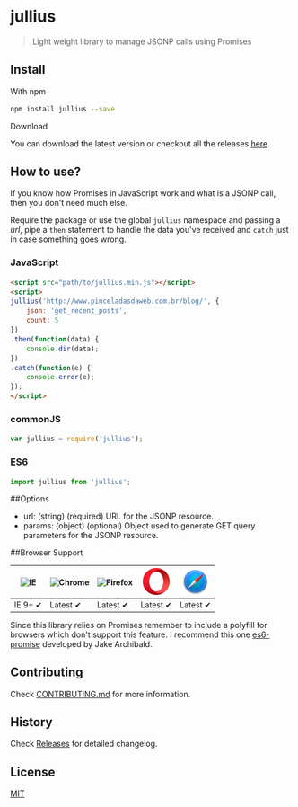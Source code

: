# jullius
> Light weight library to manage JSONP calls using Promises

## Install

With npm

```sh
npm install jullius --save
```

Download

You can download the latest version or checkout all the releases [here](https://github.com/pinceladasdaweb/jullius/releases).

## How to use?

If you know how Promises in JavaScript work and what is a JSONP call, then you don't need much else.

Require the package or use the global `jullius` namespace and passing a *url*, pipe a `then` statement to handle the data you've received and `catch` just in case something goes wrong.

### JavaScript
```html
<script src="path/to/jullius.min.js"></script>
<script>
jullius('http://www.pinceladasdaweb.com.br/blog/', {
    json: 'get_recent_posts',
    count: 5
})
.then(function(data) {
    console.dir(data);
})
.catch(function(e) {
    console.error(e);
});
</script>
```

### commonJS
```js
var jullius = require('jullius');
```

### ES6
```js
import jullius from 'jullius';
```

##Options
* url: (string) (required) URL for the JSONP resource.
* params: (object) (optional) Object used to generate GET query parameters for the JSONP resource.

##Browser Support

![IE](https://raw.githubusercontent.com/alrra/browser-logos/master/internet-explorer/internet-explorer_48x48.png) | ![Chrome](https://raw.githubusercontent.com/alrra/browser-logos/master/chrome/chrome_48x48.png) | ![Firefox](https://raw.githubusercontent.com/alrra/browser-logos/master/firefox/firefox_48x48.png) | ![Opera](https://raw.githubusercontent.com/alrra/browser-logos/master/opera/opera_48x48.png) | ![Safari](https://raw.githubusercontent.com/alrra/browser-logos/master/safari/safari_48x48.png)
--- | --- | --- | --- | --- |
IE 9+ ✔ | Latest ✔ | Latest ✔ | Latest ✔ | Latest ✔ |

Since this library relies on Promises remember to include a polyfill for browsers which don't support this feature. I recommend this one [es6-promise](https://github.com/jakearchibald/es6-promise) developed by Jake Archibald.

## Contributing

Check [CONTRIBUTING.md](CONTRIBUTING.md) for more information.

## History

Check [Releases](https://github.com/pinceladasdaweb/jullius/releases) for detailed changelog.

## License
[MIT](LICENSE)